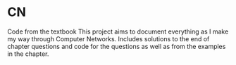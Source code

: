 # CN
Code from the textbook
This project aims to document everything as I make my way through Computer Networks. Includes solutions to the end of chapter questions and code for the questions as well as from the examples in the chapter.
